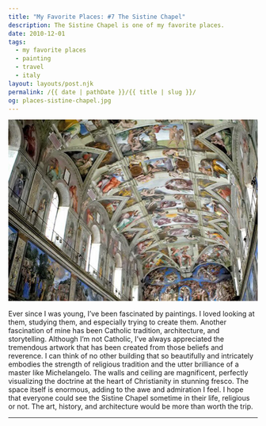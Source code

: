 ```yaml
---
title: "My Favorite Places: #7 The Sistine Chapel"
description: The Sistine Chapel is one of my favorite places.
date: 2010-12-01
tags: 
  - my favorite places
  - painting
  - travel
  - italy
layout: layouts/post.njk
permalink: /{{ date | pathDate }}/{{ title | slug }}/
og: places-sistine-chapel.jpg
---
```


![the ceiling of the Sistine Chapel](/img/places-sistine-chapel.jpg)

Ever since I was young, I’ve been fascinated by paintings. I loved looking at them, studying them, and especially trying to create them. Another fascination of mine has been Catholic tradition, architecture, and storytelling. Although I’m not Catholic, I’ve always appreciated the tremendous artwork that has been created from those beliefs and reverence. I can think of no other building that so beautifully and intricately embodies the strength of religious tradition and the utter brilliance of a master like Michelangelo. The walls and ceiling are magnificent, perfectly visualizing the doctrine at the heart of Christianity in stunning fresco. The space itself is enormous, adding to the awe and admiration I feel. I hope that everyone could see the Sistine Chapel sometime in their life, religious or not. The art, history, and architecture would be more than worth the trip.

---
